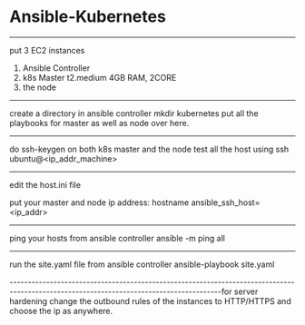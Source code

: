 # Ansible-Kubernetes
----------------------------------------------------------------------------------------------------------------------------------------
put 3 EC2 instances 
1. Ansible Controller
2. k8s Master t2.medium 4GB RAM, 2CORE
3. the node
----------------------------------------------------------------------------------------------------------------------------------------

create a directory in ansible controller
          mkdir kubernetes
          put all the playbooks for master as well as node over here.
          
----------------------------------------------------------------------------------------------------------------------------------------

do ssh-keygen on both k8s master and the node
test all the host using ssh ubuntu@<ip_addr_machine>

----------------------------------------------------------------------------------------------------------------------------------------
edit the host.ini file

put your master and node ip address: hostname ansible_ssh_host=<ip_addr>

----------------------------------------------------------------------------------------------------------------------------------------
ping your hosts from ansible controller
ansible -m ping all

----------------------------------------------------------------------------------------------------------------------------------------
run the site.yaml file from ansible controller
ansible-playbook site.yaml

----------------------------------------------------------------------------------------------------------------------------------------for server hardening change the outbound rules of the instances to HTTP/HTTPS and choose the ip as anywhere.
